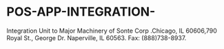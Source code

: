 # POS-APP-INTEGRATION-
Integration Unit to Major Machinery of Sonte Corp .Chicago, IL 60606,790 Royal St., George Dr. Naperville, IL 60563. Fax: (888)738-8937.
